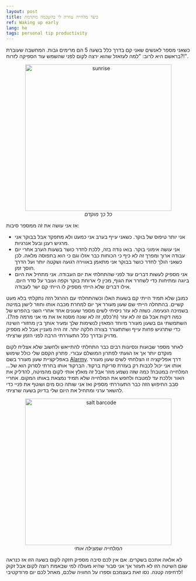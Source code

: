 ```yaml
---
layout: post
title: כיצד מלחייה עוזרת לי בהשכמה מוקדמת
ref: Waking up early
lang: he
tags: personal tip productivity
---
```


כשאני מספר לאנשים שאני קם בדרך כלל בשעה 5 הם מרימים גבות.
המחשבה שעוברת בראשם היא לרוב: "למה לעזאזל שהוא ירצה לקום לפני שהשמש עוד הספיקה לזרוח?!".

<div style="text-align:center">
    <img src="{{ site.baseurl }}/images/sunrise.jpg" alt="sunrise" style="width: 400px;"/>
    <br />
    <i>כל כך מוקדם</i>
</div>

אז אני עושה את זה ממספר סיבות:
- אני יותר טיפוס של בוקר. כשאני עייף בערב אני כמעט ולא מתפקד אבל בבוקר אני מרגיש רענן ובעל אנרגיות.
- אני עושה אימוני בוקר. בואו נודה בזה, ללכת לחדר כושר בשעות הערב אחרי יום עבודה ארוך ומפרך זה לא כיף כי הכוחות כבר אזלו וגם כי הוא בתפוסה מלאה.
לכן כשאני הולך לחדר כושר בבוקר אני מתאמן באווירה רגועה ושקטה יותר ועל הדרך חוסך זמן.
- אני מספיק לעשות דברים עוד לפני שהתחלתי את יום העבודה. אני מתחיל את היום ביוגה ומתיחות כדי לשחרר את הגוף, מכין לי ארוחת בוקר וקפה ועובר על סדר היום.
אילו דברים שלא הייתי מספיק לו הייתי קם ישר לעבודה.

כמובן שלא תמיד הייתי קם בשעות האלו וכשהתחלתי עם ההרגל הזה נתקלתי בלא מעט קשיים.
בהתחלה הייתי שם שעון מעורר אך יום למחרת מכבה אותו וחוזר לישון במיטה בשמיכה הנעימה. כשזה לא עזר ניסיתי לשים מספר שעונים אחד אחרי השני בהפרש של כמה דקות אבל גם זה לא עזר (ת'כלס, זה לא שונה מסנוז אז את מי אני מרמה פה?).
השתמשתי גם בשעון מעורר מיוחד המאזין לנשימות שלך ומעיר אותך בין מחזורי השינה כדי שתרגיש פחות עייף ושתתעורר בצורה חלקה יותר. זה היה מעניין אבל לא מספיק מדויק ובדרך כלל התעוררתי הרבה לפני הזמן שרציתי.

לאחר מספר שבועות ונסיונות רבים כבר התחלתי להתייאש ולחשוב שלא אצליח לקום מוקדם יותר אך אז הגעתי לפתרון המושלם עבורי.
פתרון הקסם שלי כולל שימוש באפליקציית שעון מעורר בשם [Alarmy](https://play.google.com/store/apps/details?id=droom.sleepIfUCan&hl=en).
דרך אפליקציה זו הצלחתי לשים שעון מעורר אותו אני יכול לכבות רק בעזרת סריקת ברקוד. הברקוד אותו בחרתי לסרוק הוא של... המלחייה במטבח!
כמה שזה נשמע מוזר אבל זה מאלץ אותי לקום מהמיטה, להדליק את האור וללכת עד למטבח ולחפש את המלחייה שלא תמיד נמצאת באותו המקום.
אחריי סבב החיפוש הזה כבר התעוררתי מספיק ואז אני שותה כוס מים ושוטף את פניי כדי להשאר ערני ומתחיל את היום שלי בדיוק בשעה שרציתי.

<div style="text-align:center">
    <img src="{{ site.baseurl }}/images/salt-barcode.jpg" alt="salt barcode" style="width: 400px;"/>
    <br />
    <i>המלחייה שמצילה אותי</i>
</div>

לא אלאה אתכם בשקרים. אם אין לכם סיבה מספיק חזקה לקום בשעה הזו אז כנראה שגם השיטה הזו לא תעזור אך אני סבור שהיא מעולה למי שבאמת רוצה לקום אבל זקוק לדחיפה קטנה.
נסו זאת בעצמכם וספרו על החוויה שלכם, מאחל לכם יום פרודקטיבי!